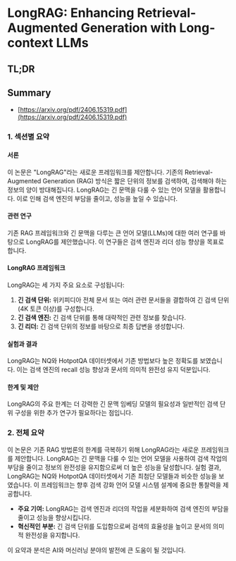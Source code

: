 # LongRAG: Enhancing Retrieval-Augmented Generation with Long-context LLMs
## TL;DR
## Summary
- [https://arxiv.org/pdf/2406.15319.pdf](https://arxiv.org/pdf/2406.15319.pdf)

### 1. 섹션별 요약

#### 서론
이 논문은 "LongRAG"라는 새로운 프레임워크를 제안합니다. 기존의 Retrieval-Augmented Generation (RAG) 방식은 짧은 단위의 정보를 검색하여, 검색해야 하는 정보의 양이 방대해집니다. LongRAG는 긴 문맥을 다룰 수 있는 언어 모델을 활용합니다. 이로 인해 검색 엔진의 부담을 줄이고, 성능을 높일 수 있습니다.

#### 관련 연구
기존 RAG 프레임워크와 긴 문맥을 다루는 큰 언어 모델(LLMs)에 대한 여러 연구를 바탕으로 LongRAG를 제안했습니다. 이 연구들은 검색 엔진과 리더 성능 향상을 목표로 합니다.

#### LongRAG 프레임워크
LongRAG는 세 가지 주요 요소로 구성됩니다:

1. **긴 검색 단위:** 위키피디아 전체 문서 또는 여러 관련 문서들을 결합하여 긴 검색 단위(4K 토큰 이상)를 구성합니다.
2. **긴 검색 엔진:** 긴 검색 단위를 통해 대략적인 관련 정보를 찾습니다.
3. **긴 리더:** 긴 검색 단위의 정보를 바탕으로 최종 답변을 생성합니다.

#### 실험과 결과
LongRAG는 NQ와 HotpotQA 데이터셋에서 기존 방법보다 높은 정확도를 보였습니다. 이는 검색 엔진의 recall 성능 향상과 문서의 의미적 완전성 유지 덕분입니다. 

#### 한계 및 제안
LongRAG의 주요 한계는 더 강력한 긴 문맥 임베딩 모델의 필요성과 일반적인 검색 단위 구성을 위한 추가 연구가 필요하다는 점입니다.

### 2. 전체 요약
이 논문은 기존 RAG 방법론의 한계를 극복하기 위해 LongRAG라는 새로운 프레임워크를 제안합니다. LongRAG는 긴 문맥을 다룰 수 있는 언어 모델을 사용하여 검색 작업의 부담을 줄이고 정보의 완전성을 유지함으로써 더 높은 성능을 달성합니다. 실험 결과, LongRAG는 NQ와 HotpotQA 데이터셋에서 기존 최첨단 모델들과 비슷한 성능을 보였습니다. 이 프레임워크는 향후 검색 강화 언어 모델 시스템 설계에 중요한 통찰력을 제공합니다.

- **주요 기여:** LongRAG는 검색 엔진과 리더의 작업을 세분화하여 검색 엔진의 부담을 줄이고 성능을 향상시킵니다.
- **혁신적인 부분:** 긴 검색 단위를 도입함으로써 검색의 효율성을 높이고 문서의 의미적 완전성을 유지합니다.

이 요약과 분석은 AI와 머신러닝 분야의 발전에 큰 도움이 될 것입니다.